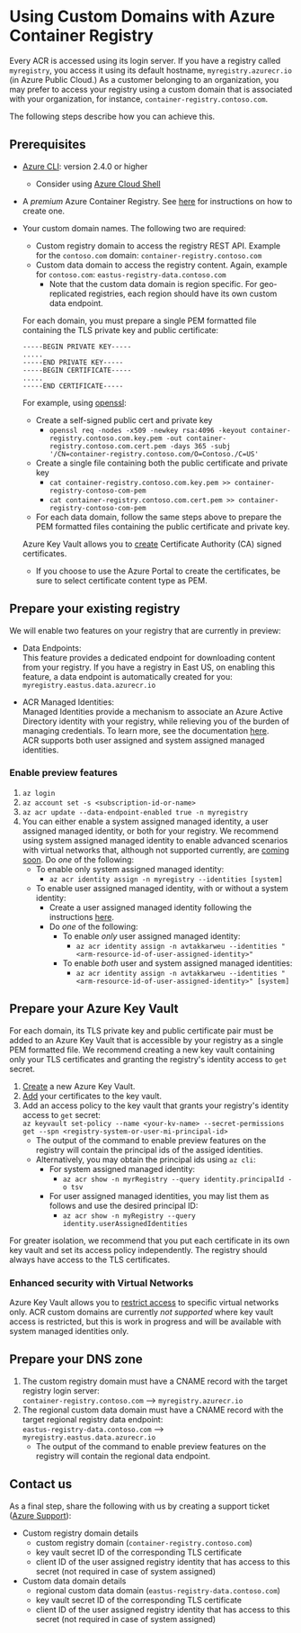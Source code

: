 # Using Custom Domains with Azure Container Registry

Every ACR is accessed using its login server. If you have a registry called `myregistry`, you access it using its default hostname, `myregistry.azurecr.io` (in Azure Public Cloud.) As a customer belonging to an organization, you may prefer to access your registry using a custom domain that is associated with your organization, for instance, `container-registry.contoso.com`.

The following steps describe how you can achieve this.

## Prerequisites
- [Azure CLI](https://docs.microsoft.com/cli/azure/?view=azure-cli-latest): version 2.4.0 or higher
  - Consider using [Azure Cloud Shell](https://docs.microsoft.com/azure/cloud-shell/overview)
- A _premium_ Azure Container Registry. See [here](https://docs.microsoft.com/azure/container-registry/container-registry-get-started-azure-cli) for instructions on how to create one.
- Your custom domain names. The following two are required:
  - Custom registry domain to access the registry REST API. Example for the `contoso.com` domain: `container-registry.contoso.com` 
  - Custom data domain to access the registry content. Again, example for `contoso.com`: `eastus-registry-data.contoso.com`
    - Note that the custom data domain is region specific. For geo-replicated registries, each region should have its own custom data endpoint.

  For each domain, you must prepare a single PEM formatted file containing the TLS private key and public certificate:
  
  ```
  -----BEGIN PRIVATE KEY-----  
  .....  
  -----END PRIVATE KEY-----  
  -----BEGIN CERTIFICATE-----  
  .....  
  -----END CERTIFICATE-----
  ```
  
  For example, using [openssl](https://github.com/openssl/openssl):
  - Create a self-signed public cert and private key
     - `openssl req -nodes -x509 -newkey rsa:4096 -keyout container-registry.contoso.com.key.pem -out container-registry.contoso.com.cert.pem -days 365 -subj '/CN=container-registry.contoso.com/O=Contoso./C=US'`
  - Create a single file containing both the public certificate and private key
     - `cat container-registry.contoso.com.key.pem >> container-registry-contoso-com-pem`
     - `cat container-registry.contoso.com.cert.pem >> container-registry-contoso-com-pem`
  - For each data domain, follow the same steps above to prepare the PEM formatted files containing the public certificate and private key.
  
  Azure Key Vault allows you to [create](https://docs.microsoft.com/azure/key-vault/certificate-scenarios) Certificate Authority (CA) signed certificates. 
  - If you choose to use the Azure Portal to create the certificates, be sure to select certificate content type as PEM.
 
## Prepare your existing registry
We will enable two features on your registry that are currently in preview:
- Data Endpoints:\
  This feature provides a dedicated endpoint for downloading content from your registry. If you have a registry in East US, on enabling this feature, a data endpoint is automatically created for you: `myregistry.eastus.data.azurecr.io`
  
- ACR Managed Identities:\
  Managed Identities provide a mechanism to associate an Azure Active Directory identity with your registry, while relieving you of the burden of managing credentials. To learn more, see the documentation [here](https://docs.microsoft.com/azure/active-directory/managed-identities-azure-resources/overview).\
 ACR supports both user assigned and system assigned managed identities.

### Enable preview features
1. `az login`
2. `az account set -s <subscription-id-or-name> `
3. `az acr update --data-endpoint-enabled true -n myregistry`
4. You can either enable a system assigned managed identity, a user assigned managed identity, or both for your registry. We recommend using system assigned managed identity to enable advanced scenarios with virtual networks that, although not supported currently, are [coming soon](#enhanced-security-with-virtual-networks). Do _one_ of the following:
   - To enable only system assigned managed identity: 
     - `az acr identity assign -n myregistry --identities [system]`
   - To enable user assigned managed identity, with or without a system identity: 
     - Create a user assigned managed identity following the instructions [here](https://docs.microsoft.com/azure/active-directory/managed-identities-azure-resources/how-to-manage-ua-identity-portal).
     - Do _one_ of the following:
       - To enable _only_ user assigned managed identity:
         - `az acr identity assign -n avtakkarweu --identities "<arm-resource-id-of-user-assigned-identity>"`
       - To enable _both_ user and system assigned managed identities:
         - `az acr identity assign -n avtakkarweu --identities "<arm-resource-id-of-user-assigned-identity>" [system]`

## Prepare your Azure Key Vault
For each domain, its TLS private key and public certificate pair must be added to an Azure Key Vault that is accessible by your registry as a single PEM formatted file. We recommend creating a new key vault containing only your TLS certificates and granting the registry's identity access to `get` secret.
1. [Create](https://docs.microsoft.com/azure/key-vault/) a new Azure Key Vault.
2. [Add](https://docs.microsoft.com/azure/key-vault/certificate-scenarios) your certificates to the key vault.
3. Add an access policy to the key vault that grants your registry's identity access to `get` secret:\
   `az keyvault set-policy --name <your-kv-name> --secret-permissions get --spn <registry-system-or-user-mi-principal-id>`
   - The output of the command to enable preview features on the registry will contain the principal ids of the assiged identities.
   - Alternatively, you may obtain the principal ids using `az cli`:
     - For system assigned managed identity:
       - `az acr show -n myrRegistry --query identity.principalId -o tsv`
     - For user assigned managed identities, you may list them as follows and use the desired principal ID:
       - `az acr show -n myRegistry --query identity.userAssignedIdentities`

For greater isolation, we recommend that you put each certificate in its own key vault and set its access policy independently. The registry should always have access to the TLS certificates.

### Enhanced security with Virtual Networks
Azure Key Vault allows you to [restrict access](https://docs.microsoft.com/azure/key-vault/key-vault-overview-vnet-service-endpoints) to specific virtual networks only. ACR custom domains are currently _not supported_ where key vault access is restricted, but this is work in progress and will be available with system managed identities only.
   
## Prepare your DNS zone
1. The custom registry domain must have a CNAME record with the target registry login server:\
   `container-registry.contoso.com` --> `myregistry.azurecr.io`
2. The regional custom data domain must have a CNAME record with the target regional registry data endpoint:\
   `eastus-registry-data.contoso.com` --> `myregistry.eastus.data.azurecr.io`
   - The output of the command to enable preview features on the registry will contain the regional data endpoint.
   
## Contact us
As a final step, share the following with us by creating a support ticket ([Azure Support](https://azure.microsoft.com/en-us/support/create-ticket/)):
- Custom registry domain details
  - custom registry domain (`container-registry.contoso.com`)
  - key vault secret ID of the corresponding TLS certificate
  - client ID of the user assigned registry identity that has access to this secret (not required in case of system assigned)
- Custom data domain details
  - regional custom data domain (`eastus-registry-data.contoso.com`)
  - key vault secret ID of the corresponding TLS certificate
  - client ID of the user assigned registry identity that has access to this secret (not required in case of system assigned)
